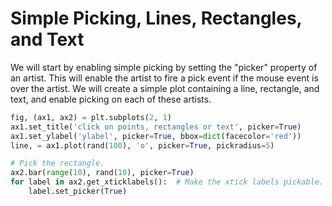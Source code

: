 # Simple Picking, Lines, Rectangles, and Text

We will start by enabling simple picking by setting the "picker" property of an artist. This will enable the artist to fire a pick event if the mouse event is over the artist. We will create a simple plot containing a line, rectangle, and text, and enable picking on each of these artists.

```python
fig, (ax1, ax2) = plt.subplots(2, 1)
ax1.set_title('click on points, rectangles or text', picker=True)
ax1.set_ylabel('ylabel', picker=True, bbox=dict(facecolor='red'))
line, = ax1.plot(rand(100), 'o', picker=True, pickradius=5)

# Pick the rectangle.
ax2.bar(range(10), rand(10), picker=True)
for label in ax2.get_xticklabels():  # Make the xtick labels pickable.
    label.set_picker(True)
```
